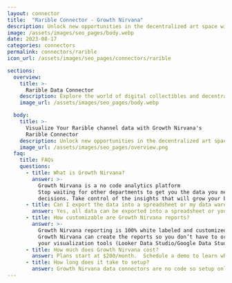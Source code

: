 ```yaml
---
layout: connector
title:  "Rarible Connector - Growth Nirvana"
description: Unlock new opportunities in the decentralized art space with Rarible. Buy, sell, or trade digital collectibles and unique art pieces securely on the blockchain. Join a thriving community of creators, collectors, and enthusiasts, and embrace a new era of digital ownership with Rarible.
image: /assets/images/seo_pages/body.webp
date: 2023-08-17
categories: connectors
permalink: connectors/rarible
icon_url: /assets/images/seo_pages/connectors/rarible

sections:
  overview:
    title: >-
      Rarible Data Connector
    description: Explore the world of digital collectibles and decentralized art marketplaces with the Rarible connector. Empower creators, collectors, and enthusiasts to buy, sell, and trade unique digital assets seamlessly on the blockchain. Experience the freedom, transparency, and validity of owning rare digital items, all through the power of Rarible.
    image_url: /assets/images/seo_pages/body.webp

  body:
    title: >-
      Visualize Your Rarible channel data with Growth Nirvana's
      Rarible Connector
    description: Unlock new opportunities in the decentralized art space with Rarible. Buy, sell, or trade digital collectibles and unique art pieces securely on the blockchain. Join a thriving community of creators, collectors, and enthusiasts, and embrace a new era of digital ownership with Rarible.
    image_url: /assets/images/seo_pages/overview.png
  faq:
    title: FAQs
    questions:
      - title: What is Growth Nirvana?
        answer: >-
          Growth Nirvana is a no code analytics platform 
          Stop waiting for other departments to get you the data you need to make critical business 
          decisions. Take control of the insights that will grow your business.
      - title: Can I export the data into a spreadsheet or my data warehouse?
        answer: Yes, all data can be exported into a spreadsheet or your data warehouse (Google BigQuery, AWS, Snowflake, Azure, etc)
      - title: How customizable are Growth Nirvana reports?
        answer: >-
          Growth Nirvana reporting is 100% white labeled and customized to your specifications.
          Growth Nirvana can create the reports so you don’t have to or you can connect
          your visualization tools (Looker Data Studio/Google Data Studio, Tableau, PowerBI, etc) to Growth Nirvana.
      - title: How much does Growth Nirvana cost?
        answer: Plans start at $200/month.  Schedule a demo to learn what plan is best for you.
      - title: How long does it take to setup?
        answer: Growth Nirvana data connectors are no code so setup only requires a few clicks.
---
```

